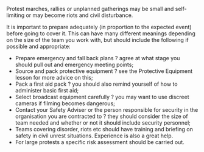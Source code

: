 [Title]: # (Before You Go)
[Difficulty]: # (Beginner)
[Order]: # (6)

Protest marches, rallies or unplanned gatherings may be small and self-limiting or may become riots and civil disturbance.

It is important to prepare adequately (in proportion to the expected event) before going to cover it. This can have many different meanings depending on the size of the team you work with, but should include the following if possible and appropriate:

*   Prepare emergency and fall back plans ? agree at what stage you should pull out and emergency meeting points;
*   Source and pack protective equipment ? see the Protective Equipment lesson for more advice on this;
*   Pack a first aid pack ? you should also remind yourself of how to administer basic first aid;
*   Select broadcast equipment carefully ? you may want to use discreet cameras if filming becomes dangerous;
*   Contact your Safety Adviser or the person responsible for security in the organisation you are contracted to ? they should consider the size of team needed and whether or not it should include security personnel;
*   Teams covering disorder, riots etc should have training and briefing on safety in civil unrest situations. Experience is also a great help.
*   For large protests a specific risk assessment should be carried out.